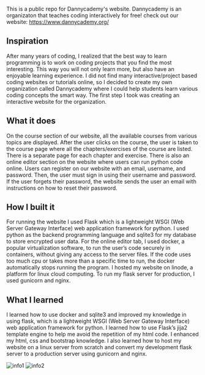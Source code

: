 This is a public repo for Dannycademy's website. Dannycademy is an organizaton that teaches coding interactively for free!
check out our website: https://www.dannycademy.org/


## Inspiration

After many years of coding, I realized that the best way to learn programming is to work on coding projects that you find the most interesting. This way you will not only learn more, but also have an enjoyable learning experience. I did not find many interactive/project based coding websites or tutorials online, so I decided to create my own organization called Dannycademy where I could help students learn various coding concepts the smart way. The first step I took was creating an interactive website for the organization.

## What it does

On the course section of our website, all the available courses from various topics are displayed. After the user clicks on the course, the user is taken to the course page where all the chapters/exercises of the course are listed. There is a separate page for each chapter and exercise. There is also an online editor section on the website where users can run python code online. Users can register on our website with an email, username, and password. Then, the user must sign in using their username and password. If the user forgets their password, the website sends the user an email with instructions on how to reset their password.

## How I built it

For running the website I used Flask which is a lightweight WSGI (Web Server Gateway Interface) web application framework for python. I used python as the backend programming language and sqlite3 for my database to store encrypted user data. For the online editor tab, I used docker, a popular virtualization software, to run the user’s code securely in containers, without giving any access to the server files. If the code uses too much cpu or takes more than a specific time to run, the docker automatically stops running the program. I hosted my website on linode, a platform for linux cloud computing. To run my flask server for production, I used gunicorn and nginx.

## What I learned

I learned how to use docker and sqlite3 and improved my knowledge in using flask, which is a lightweight WSGI (Web Server Gateway Interface) web application framework for python. I learned how to use Flask’s jija2 template engine to help me avoid the repetition of my html code. I enhanced my html, css and bootstrap knowledge. I also learned how to host my website on a linux server from scratch and convert my development flask server to a production server using gunicorn and nginx.

![info1](https://cdn.discordapp.com/attachments/573324187943305223/811091656106835988/Screenshot_20210215_202827.png)
![info2](https://cdn.discordapp.com/attachments/573324187943305223/811091731902365696/Screenshot_20210215_202854.png)
